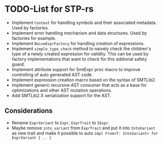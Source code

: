 # TODO-List for STP-rs

- Implement `Context` for handling symbols and their associated metadata. Used by factories.
- Implement error handling mechanism and data structures. Used by factories for example.
- Implement `NaiveExprFactory` for handling creation of expressions.
- Implement `simple_type_check` method to naively check the children's type of a newly created expression for validity. This can be used by factory implementations that want to check for this addional safety guard.
- Implement attribute support for SmtExpr proc macro to improve controlling of auto generated AST code.
- Implement expression creation macro based on the syntax of SMTLib2.
- Implement generic recursive AST consumer that acts as a base for optimizations and other AST mutation operations.
- Add SMTLib2.X serialization support for the AST.

## Considerations

- Rename `ExprVariant` to `Expr`, `ExprTrait` to `IExpr`.
- Maybe remove `into_variant` from `ExprTrait` and put it into `IntoVariant` as new trait and make it possible to auto `impl From<T: IntoVariant> for ExprVariant { .. }`
